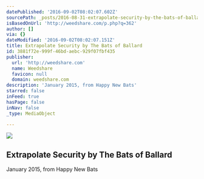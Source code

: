 ```yaml
---
datePublished: '2016-09-02T08:02:07.602Z'
sourcePath: _posts/2016-08-31-extrapolate-security-by-the-bats-of-ballard.md
isBasedOnUrl: 'http://weedshare.com/p.php?q=362'
author: []
via: {}
dateModified: '2016-09-02T08:02:07.151Z'
title: Extrapolate Security by The Bats of Ballard
id: 3881f72e-999f-46bd-aebc-929f07fbf435
publisher:
  url: 'http://weedshare.com'
  name: Weedshare
  favicon: null
  domain: weedshare.com
description: 'January 2015, from Happy New Bats'
starred: false
inFeed: true
hasPage: false
inNav: false
_type: MediaObject

---
```

<article style=""><img src="https://imgflo.herokuapp.com/graph/2b2431f8e7ba7b0/6ddaed2f14fad7a046f14613b3e5c9bd/noop.png?input=http%3A%2F%2Fweedshare.com%2Fuploads%2F5%2Fextrapolatesecurity-cover.png" /><h1>Extrapolate Security by The Bats of Ballard</h1><p>January 2015, from Happy New Bats</p></article>